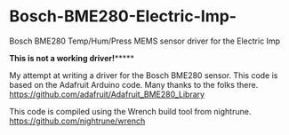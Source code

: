 # Bosch-BME280-Electric-Imp-
Bosch BME280 Temp/Hum/Press MEMS sensor driver for the Electric Imp

****This is not a working driver!*********

My attempt at writing a driver for the Bosch BME280 sensor.
This code is based on the Adafruit Arduino code. Many thanks to the folks there. 
https://github.com/adafruit/Adafruit_BME280_Library

This code is compiled using the Wrench build tool from nightrune.
https://github.com/nightrune/wrench
